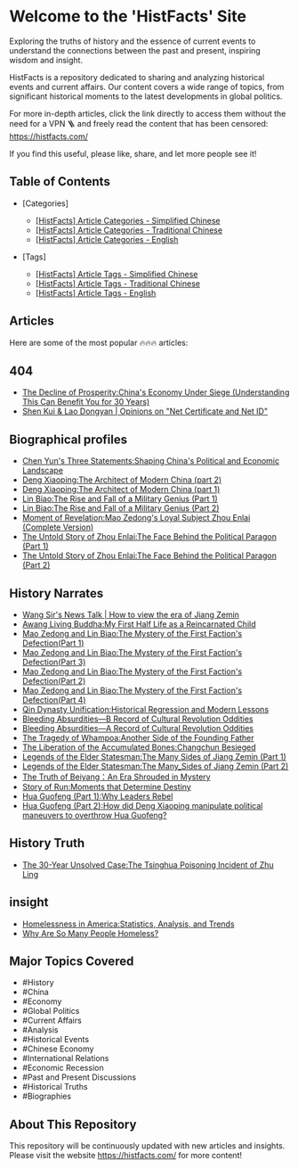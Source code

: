 # Welcome to the 'HistFacts' Site

Exploring the truths of history and the essence of current events to understand the connections between the past and present, inspiring wisdom and insight.

HistFacts is a repository dedicated to sharing and analyzing historical events and current affairs. Our content covers a wide range of topics, from significant historical moments to the latest developments in global politics.

For more in-depth articles, click the link directly to access them without the need for a VPN 🪜 and freely read the content that has been censored: https://histfacts.com/

If you find this useful, please like, share, and let more people see it!

## Table of Contents

- [Categories]

  - [[HistFacts] Article Categories - Simplified Chinese](./【知史明智】文章分类列表-zh-cn.md)
  - [[HistFacts] Article Categories - Traditional Chinese](./【知史明智】文章分类列表-zh-tw.md)
  - [[HistFacts] Article Categories - English](./【知史明智】文章分类列表-en.md)

- [Tags]

  - [[HistFacts] Article Tags - Simplified Chinese](./【知史明智】文章标签列表-zh-cn.md)
  - [[HistFacts] Article Tags - Traditional Chinese](./【知史明智】文章标签列表-zh-tw.md)
  - [[HistFacts] Article Tags - English](./【知史明智】文章标签列表-en.md)

## Articles

Here are some of the most popular 🔥🔥🔥 articles:

## 404

- [The Decline of Prosperity:China's Economy Under Siege (Understanding This Can Benefit You for 30 Years)](https://www.histfacts.com/en/2024/07/the_besieged_chinese_economy/)
- [Shen Kui & Lao Dongyan | Opinions on "Net Certificate and Net ID"](https://www.histfacts.com/en/2024/08/china_internet_certificate_number/)

## Biographical profiles

- [Chen Yun's Three Statements:Shaping China's Political and Economic Landscape](https://www.histfacts.com/en/2024/08/cheng_yun_a/)
- [Deng Xiaoping:The Architect of Modern China (part 2)](https://www.histfacts.com/en/2024/08/deng_xiaoping_b/)
- [Deng Xiaoping:The Architect of Modern China (part 1)](https://www.histfacts.com/en/2024/08/deng_xiaoping_a/)
- [Lin Biao:The Rise and Fall of a Military Genius (Part 1)](https://www.histfacts.com/en/2024/07/lin_biao_1/)
- [Lin Biao:The Rise and Fall of a Military Genius (Part 2)](https://www.histfacts.com/en/2024/07/lin_biao_2/)
- [Moment of Revelation:Mao Zedong's Loyal Subject Zhou Enlai (Complete Version)](https://www.histfacts.com/en/2024/08/revealing_moments_zhou_enlai/)
- [The Untold Story of Zhou Enlai:The Face Behind the Political Paragon (Part 1)](https://www.histfacts.com/en/2024/08/the_untold_story_of_zhou_enlai_a/)
- [The Untold Story of Zhou Enlai:The Face Behind the Political Paragon (Part 2)](https://www.histfacts.com/en/2024/08/the_untold_story_of_zhou_enlai_b/)

## History Narrates

- [Wang Sir's News Talk | How to view the era of Jiang Zemin](https://www.histfacts.com/en/2024/08/how_to_view_era_of_jiang_zemin/)
- [Awang Living Buddha:My First Half Life as a Reincarnated Child](https://www.histfacts.com/en/2024/07/awang_living_buddha_as_a_reincarnated_child/)
- [Mao Zedong and Lin Biao:The Mystery of the First Faction's Defection(Part 1)](https://www.histfacts.com/en/2024/07/mao_zedong_and_lin_biao_1/)
- [Mao Zedong and Lin Biao:The Mystery of the First Faction's Defection(Part 3)](https://www.histfacts.com/en/2024/07/mao_zedong_and_lin_biao_3/)
- [Mao Zedong and Lin Biao:The Mystery of the First Faction's Defection(Part 2)](https://www.histfacts.com/en/2024/07/mao_zedong_and_lin_biao_2/)
- [Mao Zedong and Lin Biao:The Mystery of the First Faction's Defection(Part 4)](https://www.histfacts.com/en/2024/07/mao_zedong_and_lin_biao_4/)
- [Qin Dynasty Unification:Historical Regression and Modern Lessons](https://www.histfacts.com/en/2024/07/qin_dynasty_unification_historical_regression_and_modern_lessons/)
- [Bleeding Absurdities—B Record of Cultural Revolution Oddities](https://www.histfacts.com/en/2024/07/cultural_revolution_oddities_b/)
- [Bleeding Absurdities—A Record of Cultural Revolution Oddities](https://www.histfacts.com/en/2024/07/cultural_revolution_oddities_a/)
- [The Tragedy of Whampoa:Another Side of the Founding Father](https://www.histfacts.com/en/2024/07/the_tragedy_of_whampoa_another_side_of_the_founding_father/)
- [The Liberation of the Accumulated Bones:Changchun Besieged](https://www.histfacts.com/en/2024/07/the_liberation_of_the_changchun_besieged/)
- [Legends of the Elder Statesman:The Many Sides of Jiang Zemin (Part 1)](https://www.histfacts.com/en/2024/07/the_many_sides_of_jiang_zemin_a/)
- [Legends of the Elder Statesman:The Many_Sides of Jiang Zemin (Part 2)](https://www.histfacts.com/en/2024/07/the_many_sides_of_jiang_zemin_b/)
- [The Truth of Beiyang：An Era Shrouded in Mystery](https://www.histfacts.com/en/2024/07/the_truth_of_beiyang/)
- [Story of Run:Moments that Determine Destiny](https://www.histfacts.com/en/2024/07/shape_destiny_run/)
- [Hua Guofeng (Part 1):Why Leaders Rebel](https://www.histfacts.com/en/2024/07/hua_guo_feng_part_one_leaders_why_revolt/)
- [Hua Guofeng (Part 2):How did Deng Xiaoping manipulate political maneuvers to overthrow Hua Guofeng?](https://www.histfacts.com/en/2024/07/hua_guofeng_part_2_deng_xiaoping_overthrow/)

## History Truth

- [The 30-Year Unsolved Case:The Tsinghua Poisoning Incident of Zhu Ling](https://www.histfacts.com/en/2024/07/30-year_unsolved_zhu_ling_case/)

## insight

- [Homelessness in America:Statistics, Analysis, and Trends](https://www.histfacts.com/en/2024/08/homelessness_in_america/)
- [Why Are So Many People Homeless?](https://www.histfacts.com/en/2024/08/why_are_so_many_people_homeless/)

## Major Topics Covered

- #History
- #China
- #Economy
- #Global Politics
- #Current Affairs
- #Analysis
- #Historical Events
- #Chinese Economy
- #International Relations
- #Economic Recession
- #Past and Present Discussions
- #Historical Truths
- #Biographies

## About This Repository

This repository will be continuously updated with new articles and insights. Please visit the website https://histfacts.com/ for more content!

